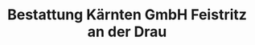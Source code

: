 ---
title: "Bestattung Kärnten GmbH Feistritz an der Drau"
url: /paternion/bestattung-kaernten-gmbh-feistritz-an-der-drau/
shop: Bestattungen
---